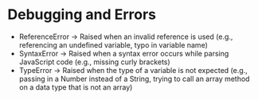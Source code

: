 # Debugging and Errors

- ReferenceError → Raised when an invalid reference is used (e.g., referencing an undefined variable, typo in variable name)
- SyntaxError → Raised when a syntax error occurs while parsing JavaScript code (e.g., missing curly brackets)
- TypeError → Raised when the type of a variable is not expected (e.g., passing in a Number instead of a String, trying to call an array method on a data type that is not an array)